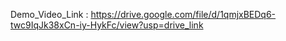 Demo_Video_Link : https://drive.google.com/file/d/1qmjxBEDq6-twc9IqJk38xCn-iy-HykFc/view?usp=drive_link
